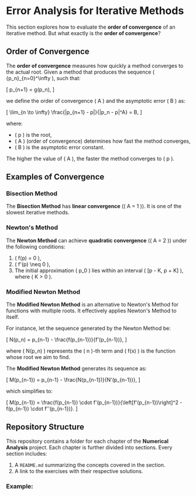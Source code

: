 # Error Analysis for Iterative Methods

This section explores how to evaluate the **order of convergence** of an iterative method. But what exactly is the **order of convergence**?

## Order of Convergence

The **order of convergence** measures how quickly a method converges to the actual root. Given a method that produces the sequence \( \{p_n\}_{n=0}^\infty \), such that:

\[
p_{n+1} = g(p_n),
\]

we define the order of convergence \( A \) and the asymptotic error \( B \) as:

\[
\lim_{n \to \infty} \frac{|p_{n+1} - p|}{|p_n - p|^A} = B,
\]

where:
- \( p \) is the root,
- \( A \) (order of convergence) determines how fast the method converges,
- \( B \) is the asymptotic error constant.

The higher the value of \( A \), the faster the method converges to \( p \). 

## Examples of Convergence

### Bisection Method
The **Bisection Method** has **linear convergence** (\( A = 1 \)). It is one of the slowest iterative methods.

### Newton's Method
The **Newton Method** can achieve **quadratic convergence** (\( A = 2 \)) under the following conditions:
1. \( f(p) = 0 \),
2. \( f'(p) \neq 0 \),
3. The initial approximation \( p_0 \) lies within an interval \( [p - K, p + K] \), where \( K > 0 \).

### Modified Newton Method
The **Modified Newton Method** is an alternative to Newton's Method for functions with multiple roots. It effectively applies Newton's Method to itself.

For instance, let the sequence generated by the Newton Method be:

\[
N(p_n) = p_{n-1} - \frac{f(p_{n-1})}{f'(p_{n-1})},
\]

where \( N(p_n) \) represents the \( n \)-th term and \( f(x) \) is the function whose root we aim to find.

The **Modified Newton Method** generates its sequence as:

\[
M(p_{n-1}) = p_{n-1} - \frac{N(p_{n-1})}{N'(p_{n-1})},
\]

which simplifies to:

\[
M(p_{n-1}) = \frac{f(p_{n-1}) \cdot f'(p_{n-1})}{\left[f'(p_{n-1})\right]^2 - f(p_{n-1}) \cdot f''(p_{n-1})}.
\]

## Repository Structure

This repository contains a folder for each chapter of the **Numerical Analysis** project. Each chapter is further divided into sections. Every section includes:
1. A `README.md` summarizing the concepts covered in the section.
2. A link to the exercises with their respective solutions.

### Example:
